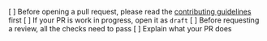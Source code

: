 [ ] Before opening a pull request, please read the [contributing guidelines](https://github.com/tomyumswap/pancake-uikit/blob/master/CONTRIBUTING.md) first
[ ] If your PR is work in progress, open it as `draft`
[ ] Before requesting a review, all the checks need to pass
[ ] Explain what your PR does
